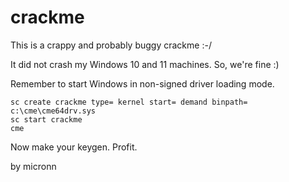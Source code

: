 # crackme

This is a crappy and probably buggy crackme :-/

It did not crash my Windows 10 and 11 machines. So, we're fine :)

Remember to start Windows in non-signed driver loading mode.
```
sc create crackme type= kernel start= demand binpath= c:\cme\cme64drv.sys
sc start crackme
cme
```
Now make your keygen. Profit.

by micronn
